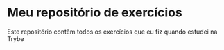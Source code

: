 # Meu repositório de exercícios

Este repositório contêm todos os exercícios que eu fiz quando estudei na Trybe

